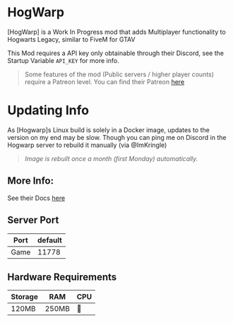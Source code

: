 # HogWarp
[HogWarp] is a Work In Progress mod that adds Multiplayer functionality to Hogwarts Legacy, similar to FiveM for GTAV

This Mod requires a API key only obtainable through their Discord, see the Startup Variable `API_KEY` for more info.
> Some features of the mod (Public servers / higher player counts) require a Patreon level. You can find their Patreon [here](https://www.patreon.com/tiltedphoques)

# Updating Info
As [Hogwarp]s Linux build is solely in a Docker image, updates to the version on my end may be slow. Though you can ping me on Discord in the Hogwarp server to rebuild it manually (via @ImKringle)
> *Image is rebuilt once a month (first Monday) automatically.*

## More Info:
See their Docs [here](https://docs.hogwarp.com/hogwarp)

## Server Port
| Port    | default |
|---------|---------|
| Game    | 11778   |

## Hardware Requirements
| Storage | RAM     | CPU |
|---------|---------|-----|
| 120MB   | 250MB   | 🥔  |

